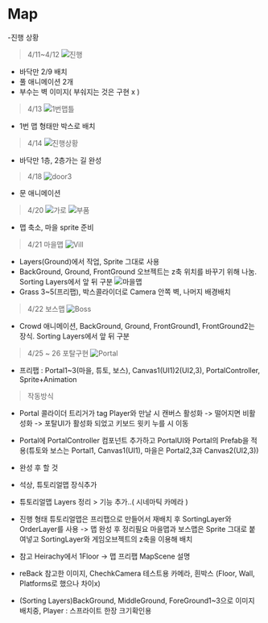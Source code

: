 # Map
-진행 상황
> 4/11~4/12
![진행](https://user-images.githubusercontent.com/99639267/163134243-d0c8040a-cf29-481d-9056-0c1234e35812.png)
- 바닥만 2/9 배치
- 풀 애니메이션 2개
- 부수는 벽 이미지( 부숴지는 것은 구현 x )
> 4/13
![1번맵틀](https://user-images.githubusercontent.com/99639267/163133402-5c3131d1-7a01-42eb-947d-7d8a6bc03d6e.png)
- 1번 맵 형태만 박스로 배치
> 4/14
![진행상황](https://user-images.githubusercontent.com/99639267/163350208-a4c1466c-2514-4a5e-aa3c-5a2f846b1dd2.png)
- 바닥만 1층, 2층가는 길 완성
> 4/18
![door3](https://user-images.githubusercontent.com/99639267/163789616-21688163-bd53-422c-a3ce-399719852a9e.png)
- 문 애니메이션

>4/20
  ![가로](https://user-images.githubusercontent.com/99639267/164375689-89d0aaa6-e746-4589-9580-761bdcead7fc.png)
  ![부품](https://user-images.githubusercontent.com/99639267/164375699-32570949-fd38-4dd9-8206-fca501e34c44.png)
- 맵 축소, 마을 sprite 준비




> 4/21 마을맵
![Vill](https://user-images.githubusercontent.com/99639267/164379644-273b0613-fcc2-4469-af69-3066ba7ee17e.png)
- Layers(Ground)에서 작업, Sprite 그대로 사용
- BackGround, Ground, FrontGround 오브젝트는 z축 위치를 바꾸기 위해 나눔. Sorting Layers에서 앞 뒤 구분
  ![마을맵](https://user-images.githubusercontent.com/99639267/164385507-d0344570-33a9-4899-b991-1c8124899f03.png)
- Grass 3~5(프리팹), 박스콜라이더로 Camera 안쪽 벽, 나머지 배경배치

> 4/22 보스맵
  ![Boss](https://user-images.githubusercontent.com/99639267/164674514-7d2e04a1-ab50-445a-911b-03b1565d80f0.png)
- Crowd 애니메이션, BackGround, Ground, FrontGround1, FrontGround2는 장식. Sorting Layers에서 앞 뒤 구분

> 4/25 ~ 26 포탈구현
  ![Portal](https://user-images.githubusercontent.com/99639267/165413423-07df01f2-9b9e-4047-b249-6f9a82159d7d.png)
- 프리팹 : Portal1~3(마을, 튜토, 보스), Canvas1(UI1)2(UI2,3), PortalController, Sprite+Animation
> 작동방식
- Portal 콜라이더 트리거가 tag Player와 만날 시 캔버스 활성화 -> 떨어지면 비활성화 -> 포탈UI가 활성화 되었고 키보드 윗키 누를 시 이동
- Portal에 PortalController 컴포넌트 추가하고 PortalUI와 Portal의 Prefab을 적용(튜토와 보스는 Portal1, Canvas1(UI1), 마을은 Portal2,3과 Canvas2(UI2,3))

- 완성 후 할 것
- 석상, 튜토리얼맵 장식추가
- 튜토리얼맵 Layers 정리 > 기능 추가..( 시네마틱 카메라 )

- 진행 형태
튜토리얼맵은 프리팹으로 만들어서 재배치 후 SortingLayer와 OrderLayer를 사용 -> 맵 완성 후 정리필요
마을맵과 보스맵은 Sprite 그대로 붙여넣고 SortingLayer와 게임오브젝트의 z축을 이용해 배치

- 참고
Heirachy에서 1Floor -> 맵 프리팹
MapScene 설명
- reBack 참고한 이미지, ChechkCamera 테스트용 카메라, 흰박스 (Floor, Wall, Platforms로 했으나 차이x)
- (Sorting Layers)BackGround, MiddleGround, ForeGround1~3으로 이미지 배치중, Player : 스프라이트 한장 크기확인용
